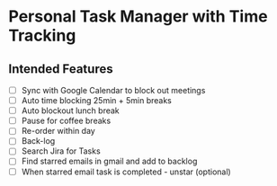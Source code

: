 # Personal Task Manager with Time Tracking

## Intended Features

- [ ] Sync with Google Calendar to block out meetings
- [ ] Auto time blocking 25min + 5min breaks
- [ ] Auto blockout lunch break
- [ ] Pause for coffee breaks
- [ ] Re-order within day
- [ ] Back-log
- [ ] Search Jira for Tasks
- [ ] Find starred emails in gmail and add to backlog
- [ ] When starred email task is completed - unstar (optional)